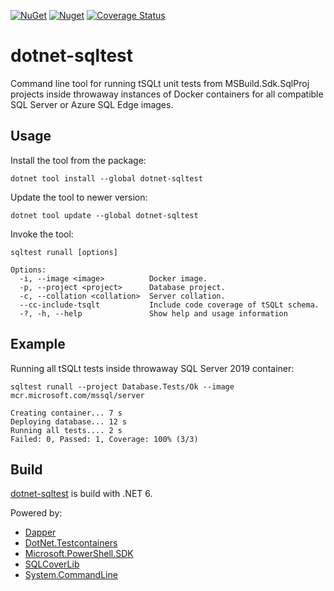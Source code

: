 [![NuGet](https://img.shields.io/nuget/v/dotnet-sqltest)](https://www.nuget.org/packages/dotnet-sqltest)
[![Nuget](https://img.shields.io/nuget/dt/dotnet-sqltest)](https://www.nuget.org/stats/packages/dotnet-sqltest?groupby=Version)
[![Coverage Status](https://img.shields.io/coveralls/github/cagrin/dotnet-sqltest)](https://coveralls.io/github/cagrin/dotnet-sqltest)


# dotnet-sqltest
Command line tool for running tSQLt unit tests from MSBuild.Sdk.SqlProj projects inside throwaway instances of Docker containers for all compatible SQL Server or Azure SQL Edge images.

## Usage
Install the tool from the package:

```dotnet tool install --global dotnet-sqltest```

Update the tool to newer version:

```dotnet tool update --global dotnet-sqltest```

Invoke the tool:

```sqltest runall [options]```

```
Options:
  -i, --image <image>          Docker image.
  -p, --project <project>      Database project.
  -c, --collation <collation>  Server collation.
  --cc-include-tsqlt           Include code coverage of tSQLt schema.
  -?, -h, --help               Show help and usage information
```

## Example

Running all tSQLt tests inside throwaway SQL Server 2019 container:

```sqltest runall --project Database.Tests/Ok --image mcr.microsoft.com/mssql/server```

```pwsh
Creating container... 7 s
Deploying database... 12 s
Running all tests.... 2 s
Failed: 0, Passed: 1, Coverage: 100% (3/3)
```

## Build

[dotnet-sqltest](https://www.nuget.org/packages/dotnet-sqltest) is build with .NET 6.

Powered by:
- [Dapper](https://www.nuget.org/packages/Dapper)
- [DotNet.Testcontainers](https://www.nuget.org/packages/DotNet.Testcontainers)
- [Microsoft.PowerShell.SDK](https://www.nuget.org/packages/Microsoft.PowerShell.SDK)
- [SQLCoverLib](https://www.nuget.org/packages/SQLCoverLib)
- [System.CommandLine](https://www.nuget.org/packages/System.CommandLine)
